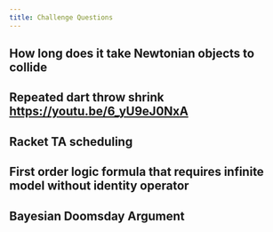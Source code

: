 ```yaml
---
title: Challenge Questions
---
```


## How long does it take Newtonian objects to collide

## Repeated dart throw shrink https://youtu.be/6_yU9eJ0NxA

## Racket TA scheduling

## First order logic formula that requires infinite model without identity operator

## Bayesian Doomsday Argument
